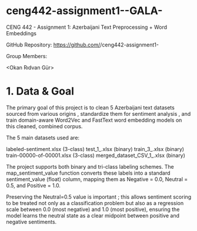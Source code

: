 # ceng442-assignment1--GALA-

CENG 442 - Assignment 1: Azerbaijani Text Preprocessing + Word Embeddings 


GitHub Repository: https://github.com/<org-or-user>/ceng442-assignment1-<groupname> 

Group Members:

<Okan Rıdvan Gür> 

<Enes Geldi> 

# 1. Data & Goal

The primary goal of this project is to clean 5 Azerbaijani text datasets sourced from various origins , standardize them for sentiment analysis , and train domain-aware Word2Vec and FastText word embedding models on this cleaned, combined corpus.

The 5 main datasets used are:

labeled-sentiment.xlsx (3-class) 
test_1_.xlsx (binary) 
train_3_.xlsx (binary) 
train-00000-of-00001.xlsx (3-class) 
merged_dataset_CSV_1_.xlsx (binary) 

The project supports both binary and tri-class labeling schemes. The map_sentiment_value function converts these labels into a standard sentiment_value (float) column, mapping them as Negative = 0.0, Neutral = 0.5, and Positive = 1.0.


Preserving the Neutral=0.5 value is important ; this allows sentiment scoring to be treated not only as a classification problem but also as a regression scale between 0.0 (most negative) and 1.0 (most positive), ensuring the model learns the neutral state as a clear midpoint between positive and negative sentiments.
